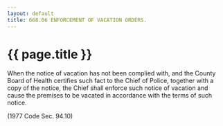 ```yaml
---
layout: default 
title: 668.06 ENFORCEMENT OF VACATION ORDERS.
---
```


{{ page.title }}
================

When the notice of vacation has not been complied with, and the County
Board of Health certifies such fact to the Chief of Police, together
with a copy of the notice, the Chief shall enforce such notice of
vacation and cause the premises to be vacated in accordance with the
terms of such notice.

(1977 Code Sec. 94.10)
